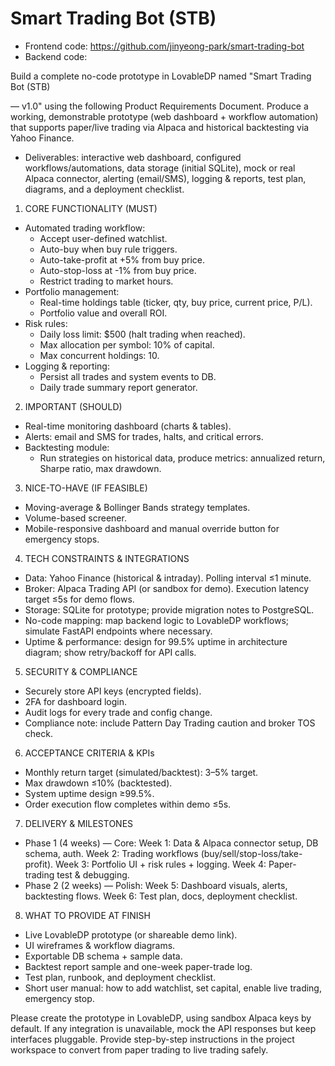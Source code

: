 # Smart Trading Bot (STB)

- Frontend code: https://github.com/jinyeong-park/smart-trading-bot
- Backend code:


Build a complete no-code prototype in LovableDP named "Smart Trading Bot (STB) 

— v1.0" using the following Product Requirements Document. Produce a working, demonstrable prototype (web dashboard + workflow automation) that supports paper/live trading via Alpaca and historical backtesting via Yahoo Finance. 

- Deliverables: interactive web dashboard, configured workflows/automations, data storage (initial SQLite), mock or real Alpaca connector, alerting (email/SMS), logging & reports, test plan, diagrams, and a deployment checklist.

1) CORE FUNCTIONALITY (MUST)
- Automated trading workflow:
  - Accept user-defined watchlist.
  - Auto-buy when buy rule triggers.
  - Auto-take-profit at +5% from buy price.
  - Auto-stop-loss at -1% from buy price.
  - Restrict trading to market hours.
- Portfolio management:
  - Real-time holdings table (ticker, qty, buy price, current price, P/L).
  - Portfolio value and overall ROI.
- Risk rules:
  - Daily loss limit: $500 (halt trading when reached).
  - Max allocation per symbol: 10% of capital.
  - Max concurrent holdings: 10.
- Logging & reporting:
  - Persist all trades and system events to DB.
  - Daily trade summary report generator.

2) IMPORTANT (SHOULD)
- Real-time monitoring dashboard (charts & tables).
- Alerts: email and SMS for trades, halts, and critical errors.
- Backtesting module:
  - Run strategies on historical data, produce metrics: annualized return, Sharpe ratio, max drawdown.

3) NICE-TO-HAVE (IF FEASIBLE)
- Moving-average & Bollinger Bands strategy templates.
- Volume-based screener.
- Mobile-responsive dashboard and manual override button for emergency stops.

4) TECH CONSTRAINTS & INTEGRATIONS
- Data: Yahoo Finance (historical & intraday). Polling interval ≤1 minute.
- Broker: Alpaca Trading API (or sandbox for demo). Execution latency target ≤5s for demo flows.
- Storage: SQLite for prototype; provide migration notes to PostgreSQL.
- No-code mapping: map backend logic to LovableDP workflows; simulate FastAPI endpoints where necessary.
- Uptime & performance: design for 99.5% uptime in architecture diagram; show retry/backoff for API calls.

5) SECURITY & COMPLIANCE
- Securely store API keys (encrypted fields).
- 2FA for dashboard login.
- Audit logs for every trade and config change.
- Compliance note: include Pattern Day Trading caution and broker TOS check.

6) ACCEPTANCE CRITERIA & KPIs
- Monthly return target (simulated/backtest): 3–5% target.
- Max drawdown ≤10% (backtested).
- System uptime design ≥99.5%.
- Order execution flow completes within demo ≤5s.

7) DELIVERY & MILESTONES
- Phase 1 (4 weeks) — Core:
  Week 1: Data & Alpaca connector setup, DB schema, auth.
  Week 2: Trading workflows (buy/sell/stop-loss/take-profit).
  Week 3: Portfolio UI + risk rules + logging.
  Week 4: Paper-trading test & debugging.
- Phase 2 (2 weeks) — Polish:
  Week 5: Dashboard visuals, alerts, backtesting flows.
  Week 6: Test plan, docs, deployment checklist.

8) WHAT TO PROVIDE AT FINISH
- Live LovableDP prototype (or shareable demo link).
- UI wireframes & workflow diagrams.
- Exportable DB schema + sample data.
- Backtest report sample and one-week paper-trade log.
- Test plan, runbook, and deployment checklist.
- Short user manual: how to add watchlist, set capital, enable live trading, emergency stop.

Please create the prototype in LovableDP, using sandbox Alpaca keys by default. If any integration is unavailable, mock the API responses but keep interfaces pluggable. Provide step-by-step instructions in the project workspace to convert from paper trading to live trading safely.
